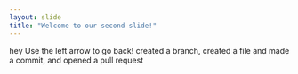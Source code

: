 ```yaml
---
layout: slide
title: "Welcome to our second slide!"
---
```

hey
Use the left arrow to go back!
created a branch, created a file and made a commit, and opened a pull request

